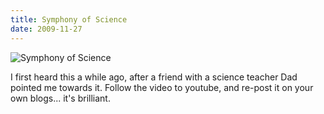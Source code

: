 ```yaml
---
title: Symphony of Science
date: 2009-11-27
---
```


![Symphony of Science](https://source.unsplash.com/_nRpqIBM40Q/1600x900)

I first heard this a while ago, after a friend with a science teacher Dad pointed me towards it. Follow the video to youtube, and re-post it on your own blogs... it's brilliant.